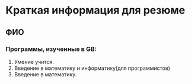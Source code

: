 # Краткая информация для резюме

## ФИО 

### Программы, изученные в GB:
1. Умение учится.
2. Введение в математику и информатику(для программистов)
3. Введение в математику.


